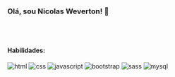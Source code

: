 <h3>Olá, sou Nicolas Weverton! 👋</h3>
<!--https://nicolasweverton.com-->
<br>
<br>
<h4>Habilidades:</h4>

![html](https://github.com/nicolasweverton/nicolasweverton/assets/115571358/4090eb1b-156c-4949-b5c9-d3673fb91778)  ![css](https://github.com/nicolasweverton/nicolasweverton/assets/115571358/a51aabfe-4199-49a6-a922-f5455e1ee5c4)  ![javascript](https://github.com/nicolasweverton/nicolasweverton/assets/115571358/e9d7b659-d984-4ccc-a12b-7327805bb594)  ![bootstrap](https://github.com/nicolasweverton/nicolasweverton/assets/115571358/94cd9eb5-a70f-4ab6-80d6-68ae8718a2fa)  ![sass](https://github.com/nicolasweverton/nicolasweverton/assets/115571358/bc04222f-d01a-4566-84c3-678187d1c409)  ![mysql](https://github.com/nicolasweverton/nicolasweverton/assets/115571358/64debeb2-29c7-4032-b519-e3dca6b82e11)






<!--
**nicolasweverton/nicolasweverton** is a ✨ _special_ ✨ repository because its `README.md` (this file) appears on your GitHub profile.

Here are some ideas to get you started:

- 🔭 I’m currently working on ...
- 🌱 I’m currently learning ...
- 👯 I’m looking to collaborate on ...
- 🤔 I’m looking for help with ...
- 💬 Ask me about ...
- 📫 How to reach me: ...
- 😄 Pronouns: ...
- ⚡ Fun fact: ...
-->
